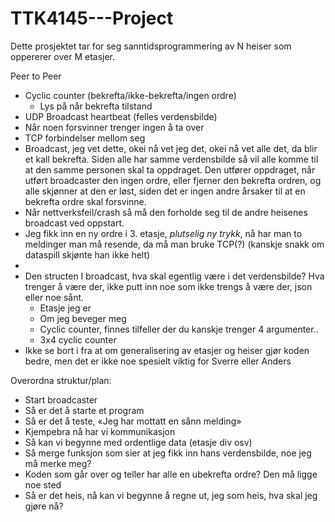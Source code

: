 # TTK4145---Project

Dette prosjektet tar for seg sanntidsprogrammering av N heiser som oppererer over M etasjer. 


Peer to Peer

- Cyclic counter (bekrefta/ikke-bekrefta/ingen ordre)
    - Lys på når bekrefta tilstand
- UDP Broadcast heartbeat (felles verdensbilde)
- Når noen forsvinner trenger ingen å ta over
- TCP forbindelser mellom seg
- Broadcast, jeg vet dette, okei nå vet jeg det, okei nå vet alle det, da blir et kall bekrefta. Siden alle har samme verdensbilde så vil alle komme til at den samme personen skal ta oppdraget. Den utfører oppdraget, når utført broadcaster den ingen ordre, eller fjerner den bekrefta ordren, og alle skjønner at den er løst, siden det er ingen andre årsaker til at en bekrefta ordre skal forsvinne. 
- Når nettverksfeil/crash så må den forholde seg til de andre heisenes broadcast ved oppstart. 
- Jeg fikk inn en ny ordre i 3. etasje, *plutselig ny trykk*, nå har man to meldinger man må resende, da må man bruke TCP(?) (kanskje snakk om dataspill skjønte han ikke helt)
- 
-  Den structen I broadcast, hva skal egentlig være i det verdensbilde? Hva trenger å være der, ikke putt inn noe som ikke trengs å være der, json eller noe sånt. 
    - Etasje jeg er 
    - Om jeg beveger meg
    - Cyclic counter, finnes tilfeller der du kanskje trenger 4 argumenter.. 
    - 3x4 cyclic counter
- Ikke se bort i fra at om generalisering av etasjer og heiser gjør koden bedre, men det er ikke noe spesielt viktig for Sverre eller Anders


Overordna struktur/plan: 
- Start broadcaster
- Så er det å starte et program 
- Så er det å teste, «Jeg har mottatt en sånn melding» 
- Kjempebra nå har vi kommunikasjon
- Så kan vi begynne med ordentlige data (etasje div osv)
- Så merge funksjon som sier at jeg fikk inn hans verdensbilde, noe jeg må merke meg? 
- Koden som går over og teller har alle en ubekrefta ordre? Den må ligge noe sted
- Så er det heis, nå kan vi begynne å regne ut, jeg som heis, hva skal jeg gjøre nå?
